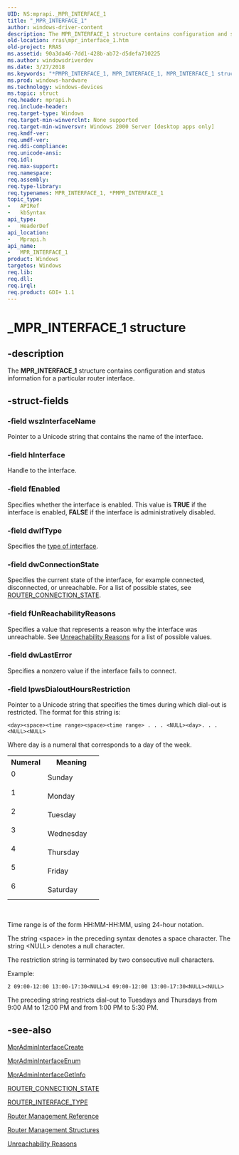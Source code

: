 ```yaml
---
UID: NS:mprapi._MPR_INTERFACE_1
title: "_MPR_INTERFACE_1"
author: windows-driver-content
description: The MPR_INTERFACE_1 structure contains configuration and status information for a particular router interface.
old-location: rras\mpr_interface_1.htm
old-project: RRAS
ms.assetid: 90a3da46-7dd1-428b-ab72-d5defa710225
ms.author: windowsdriverdev
ms.date: 3/27/2018
ms.keywords: "*PMPR_INTERFACE_1, MPR_INTERFACE_1, MPR_INTERFACE_1 structure [RAS], PMPR_INTERFACE_1, PMPR_INTERFACE_1 structure pointer [RAS], _MPR_INTERFACE_1, _mpr_mpr_interface_1, mprapi/MPR_INTERFACE_1, mprapi/PMPR_INTERFACE_1, rras.mpr_interface_1"
ms.prod: windows-hardware
ms.technology: windows-devices
ms.topic: struct
req.header: mprapi.h
req.include-header: 
req.target-type: Windows
req.target-min-winverclnt: None supported
req.target-min-winversvr: Windows 2000 Server [desktop apps only]
req.kmdf-ver: 
req.umdf-ver: 
req.ddi-compliance: 
req.unicode-ansi: 
req.idl: 
req.max-support: 
req.namespace: 
req.assembly: 
req.type-library: 
req.typenames: MPR_INTERFACE_1, *PMPR_INTERFACE_1
topic_type:
-	APIRef
-	kbSyntax
api_type:
-	HeaderDef
api_location:
-	Mprapi.h
api_name:
-	MPR_INTERFACE_1
product: Windows
targetos: Windows
req.lib: 
req.dll: 
req.irql: 
req.product: GDI+ 1.1
---
```


# _MPR_INTERFACE_1 structure


## -description


The 
<b>MPR_INTERFACE_1</b> structure contains configuration and status information for a particular router interface.


## -struct-fields




### -field wszInterfaceName

Pointer to a Unicode string that contains the name of the interface.


### -field hInterface

Handle to the interface.


### -field fEnabled

Specifies whether the interface is enabled. This value is <b>TRUE</b> if the interface is enabled, <b>FALSE</b> if the interface is administratively disabled.


### -field dwIfType

Specifies the 
<a href="https://msdn.microsoft.com/9b957ab0-0c5d-4478-914a-4837e6bbd56a">type of interface</a>.


### -field dwConnectionState

Specifies the current state of the interface, for example connected, disconnected, or unreachable. For a list of possible states, see 
<a href="https://msdn.microsoft.com/e98f9843-c5a2-4714-8e22-58f24256d08f">ROUTER_CONNECTION_STATE</a>.


### -field fUnReachabilityReasons

Specifies a value that represents a reason why the interface was unreachable. See 
<a href="https://msdn.microsoft.com/55c0519e-02c8-4a04-bed9-9fe94327a4b6">Unreachability Reasons</a> for a list of possible values.


### -field dwLastError

Specifies a nonzero value if the interface fails to connect.


### -field lpwsDialoutHoursRestriction

Pointer to a Unicode string that specifies the times during which dial-out is restricted. The format for this string is: 




<pre class="syntax" xml:space="preserve"><code>&lt;day&gt;&lt;space&gt;&lt;time range&gt;&lt;space&gt;&lt;time range&gt; . . . &lt;NULL&gt;&lt;day&gt;. . . &lt;NULL&gt;&lt;NULL&gt;
</code></pre>
Where day is a numeral that corresponds to a day of the week.

<table>
<tr>
<th>Numeral</th>
<th>Meaning</th>
</tr>
<tr>
<td width="40%">
<dl>
<dt>0</dt>
</dl>
</td>
<td width="60%">
Sunday

</td>
</tr>
<tr>
<td width="40%">
<dl>
<dt>1</dt>
</dl>
</td>
<td width="60%">
Monday

</td>
</tr>
<tr>
<td width="40%">
<dl>
<dt>2</dt>
</dl>
</td>
<td width="60%">
Tuesday

</td>
</tr>
<tr>
<td width="40%">
<dl>
<dt>3</dt>
</dl>
</td>
<td width="60%">
Wednesday

</td>
</tr>
<tr>
<td width="40%">
<dl>
<dt>4</dt>
</dl>
</td>
<td width="60%">
Thursday

</td>
</tr>
<tr>
<td width="40%">
<dl>
<dt>5</dt>
</dl>
</td>
<td width="60%">
Friday

</td>
</tr>
<tr>
<td width="40%">
<dl>
<dt>6</dt>
</dl>
</td>
<td width="60%">
Saturday

</td>
</tr>
</table>
 

Time range is of the form HH:MM-HH:MM, using 24-hour notation.

The string &lt;space&gt; in the preceding syntax denotes a space character. The string &lt;NULL&gt; denotes a null character.

The restriction string is terminated by two consecutive null characters.

Example:

<pre class="syntax" xml:space="preserve"><code>2 09:00-12:00 13:00-17:30&lt;NULL&gt;4 09:00-12:00 13:00-17:30&lt;NULL&gt;&lt;NULL&gt;
</code></pre>
The preceding string restricts dial-out to Tuesdays and Thursdays from 9:00 AM to 12:00 PM and from 1:00 PM to 5:30 PM.


## -see-also




<a href="https://msdn.microsoft.com/c9590ebe-7e49-4ad1-bd9b-0d9c51938bc4">MprAdminInterfaceCreate</a>



<a href="https://msdn.microsoft.com/50486ad3-2f1d-4ab9-9a7f-7b72128486fb">MprAdminInterfaceEnum</a>



<a href="https://msdn.microsoft.com/a6d353f0-1d68-4a37-89f3-cdab0fc7972a">MprAdminInterfaceGetInfo</a>



<a href="https://msdn.microsoft.com/e98f9843-c5a2-4714-8e22-58f24256d08f">ROUTER_CONNECTION_STATE</a>



<a href="https://msdn.microsoft.com/9b957ab0-0c5d-4478-914a-4837e6bbd56a">ROUTER_INTERFACE_TYPE</a>



<a href="https://msdn.microsoft.com/352505a9-616a-4d47-9857-f88d345333fd">Router Management Reference</a>



<a href="https://msdn.microsoft.com/767733eb-1cbd-4b8d-98b7-41d1d0f2c630">Router Management Structures</a>



<a href="https://msdn.microsoft.com/55c0519e-02c8-4a04-bed9-9fe94327a4b6">Unreachability Reasons</a>
 

 

